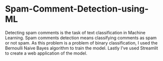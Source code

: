 # Spam-Comment-Detection-using-ML
Detecting spam comments is the task of text classification in Machine Learning. Spam comments detection means classifying comments as spam or not spam. As this problem is a problem of binary classification, I used the Bernoulli Naive Bayes algorithm to train the model. Lastly I've used Streamlit to create a web application of the model.
